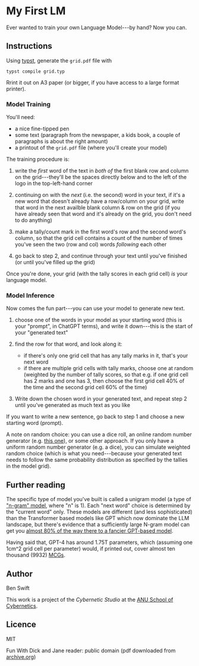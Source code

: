# My First LM

Ever wanted to train your own Language Model---by hand? Now you can.

## Instructions

Using [typst](https://typst.app/), generate the `grid.pdf` file with

    typst compile grid.typ

Rrint it out on A3 paper (or bigger, if you have access to a large format
printer).

### Model Training

You'll need:

- a nice fine-tipped pen
- some text (paragraph from the newspaper, a kids book, a couple of paragraphs
  is about the right amount)
- a printout of the `grid.pdf` file (where you'll create your model)

The training procedure is:

1. write the _first_ word of the text in _both of_ the first blank row and
   column on the grid---they'll be the spaces directly below and to the left of
   the logo in the top-left-hand corner

2. continuing on with the _next_ (i.e. the second) word in your text, if it's a
   new word that doesn't already have a row/column on your grid, write that word
   in the next availble blank column & row on the grid (if you have already seen
   that word and it's already on the grid, you don't need to do anything)

3. make a tally/count mark in the first word's row and the second word's column,
   so that the grid cell contains a count of the number of times you've seen the
   two (row and col) words _following_ each other

4. go back to step 2, and continue through your text until you've finished (or
   until you've filled up the grid)

Once you're done, your grid (with the tally scores in each grid cell) _is_ your
language model.

### Model Inference

Now comes the fun part---you can use your model to generate new text.

1. choose one of the words in your model as your starting word (this is your
   "prompt", in ChatGPT terms), and write it down---this is the start of your
   "generated text"

2. find the row for that word, and look along it:

   - if there's only one grid cell that has any tally marks in it, that's your
     next word
   - if there are multiple grid cells with tally marks, choose one at random
     (weighted by the number of tally scores, so that e.g. if one grid cell has
     2 marks and one has 3, then choose the first grid cell 40% of the time and
     the second grid cell 60% of the time)

3. Write down the chosen word in your generated text, and repeat step 2 until
   you've generated as much text as you like

If you want to write a new sentence, go back to step 1 and choose a new starting
word (prompt).

A note on random choice: you can use a dice roll, an online random number
generator (e.g. [this one](https://randomnumbergen.com)), or some other
approach. If you only have a uniform random number generator (e.g. a dice), you
can simulate weighted random choice (which is what you need---because your
generated text needs to follow the same probability distribution as specified by
the tallies in the model grid).

## Further reading

The specific type of model you've built is called a unigram model (a type of
["n-gram" model](https://en.wikipedia.org/wiki/N-gram), where "n" is 1). Each
"next word" choice is determined by the "current word" only. These models are
different (and less sophisticated) than the Transformer based models like GPT
which now dominate the LLM landscape, but there's evidence that a sufficiently
large N-gram model can get you
[almost 80% of the way there to a fancier GPT-based model](https://arxiv.org/abs/2407.12034).

Having said that, GPT-4 has around 1.75T parameters, which (assuming one 1cm^2
grid cell per parameter) would, if printed out, cover almost ten thousand (9932)
[MCGs](https://en.wikipedia.org/wiki/Melbourne_Cricket_Ground).

## Author

Ben Swift

This work is a project of the _Cybernetic Studio_ at the
[ANU School of Cybernetics](https://cybernetics.anu.edu.au).

## Licence

MIT

Fun With Dick and Jane reader: public domain (pdf downloaded from
[archive.org](https://ia800907.us.archive.org/31/items/funwithdickjane0000gray/funwithdickjane0000gray.pdf))
